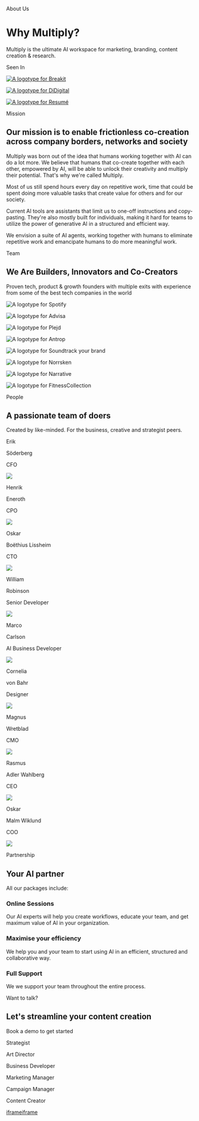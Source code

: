 About Us

# Why Multiply?

Multiply is the ultimate AI workspace for marketing, branding, content creation & research.

Seen In

[![A logotype for Breakit](https://cdn.prod.website-files.com/66ce1489c5d4e092f4902ada/66f28378d3c797b72612002c_breakit-logo-vector-white.svg)](https://www.breakit.se/artikel/40504/multiply-fyller-kassan-har-plockat-in-25-miljoner-perfekt-match)

[![A logotype for DiDigital](https://cdn.prod.website-files.com/66ce1489c5d4e092f4902ada/66f2845eba2421b1ad13f3ed_di-digital-logo-white.svg)](https://www.di.se/digital/serieentreprenorernas-nya-satsning-ai-for-kreativa/)

[![A logotype for Resumé](https://cdn.prod.website-files.com/66ce1489c5d4e092f4902ada/66f285280b08161f5db6ca29_resume-logo-white.svg)](https://www.resume.se/alla-nyheter/nyheter/ai-verktyget-sakrar-investering-fran-branschprofilerna/)

Mission

## Our mission is to enable frictionless co-creation across company borders, networks and society

Multiply was born out of the idea that humans working together with AI can do a lot more. We believe that humans that co-create together with each other, empowered by AI, will be able to unlock their creativity and multiply their potential. That's why we're called Multiply.

Most of us still spend hours every day on repetitive work, time that could be spent doing more valuable tasks that create value for others and for our society.

Current AI tools are assistants that limit us to one-off instructions and copy-pasting. They're also mostly built for individuals, making it hard for teams to utilize the power of generative AI in a structured and efficient way.

We envision a suite of AI agents, working together with humans to eliminate repetitive work and emancipate humans to do more meaningful work.

Team

## We Are Builders, Innovators and Co-Creators

Proven tech, product & growth founders with multiple exits with experience from some of the best tech companies in the world

![A logotype for Spotify](https://cdn.prod.website-files.com/66ce1489c5d4e092f4902ada/66f5658d3bb5b8db5d3f7e39_Spotify_logo_with_text.svg.avif)

![A logotype for Advisa](https://cdn.prod.website-files.com/66ce1489c5d4e092f4902ada/66f565c260c703960b6af928_ace7d9bd9fb48007_org.avif)

![A logotype for Plejd](https://cdn.prod.website-files.com/66ce1489c5d4e092f4902ada/66f565db3bb5b8db5d3fcc4f_original%20(5).avif)

![A logotype for Antrop](https://cdn.prod.website-files.com/66ce1489c5d4e092f4902ada/66f5661d83cad39ed3dffe6d_logo-1958-7fda.avif)

![A logotype for Soundtrack your brand](https://cdn.prod.website-files.com/66ce1489c5d4e092f4902ada/66f566433a037f6d3c8265ef_1673596707-red.avif)

![A logotype for Norrsken](https://cdn.prod.website-files.com/66ce1489c5d4e092f4902ada/66f5664f1396b483430b6e2e_65365a87e38c758ed16de506_norrsken-logo-white.avif)

![A logotype for Narrative](https://cdn.prod.website-files.com/66ce1489c5d4e092f4902ada/66f5673921aae2bda1eefcac_narrative-logo.avif)

![A logotype for FitnessCollection](https://cdn.prod.website-files.com/66ce1489c5d4e092f4902ada/66f568772d4e431aaed28c95_fc_logo_retina-1.avif)

People

## A passionate team of doers

Created by like-minded. For the business, creative and strategist peers.

Erik

Söderberg

CFO

![](https://cdn.prod.website-files.com/66cf89e1c97ceea5b5e36fd3/66f564f21a583c2e4fa082f0_1665577836414.avif)

Henrik

Eneroth

CPO

![](https://cdn.prod.website-files.com/66cf89e1c97ceea5b5e36fd3/66f564cba40f63bd7e39556e_1531554383029.avif)

Oskar

Boëthius Lissheim

CTO

![](https://cdn.prod.website-files.com/66cf89e1c97ceea5b5e36fd3/66f564a203b09cc2745ba567_1610399981764.avif)

William

Robinson

Senior Developer

![](https://cdn.prod.website-files.com/66cf89e1c97ceea5b5e36fd3/66f564803507a01a434c5250_1723646045791.avif)

Marco

Carlson

AI Business Developer

![](https://cdn.prod.website-files.com/66cf89e1c97ceea5b5e36fd3/66f5645484bed4ebb186b565_1726731862354.avif)

Cornelia

von Bahr

Designer

![](https://cdn.prod.website-files.com/66cf89e1c97ceea5b5e36fd3/66f5643403b09cc2745b467d_1706181400896.avif)

Magnus

Wretblad

CMO

![](https://cdn.prod.website-files.com/66cf89e1c97ceea5b5e36fd3/66f56414a40f63bd7e3899ae_1516358954559%20(1).avif)

Rasmus

Adler Wahlberg

CEO

![](https://cdn.prod.website-files.com/66cf89e1c97ceea5b5e36fd3/66f563ef03b09cc2745b1365_1559656530798.avif)

Oskar

Malm Wiklund

COO

![](https://cdn.prod.website-files.com/66cf89e1c97ceea5b5e36fd3/66f5433c0de310b9732e1dc5_66f27828d3c797b72606bbb4_64d37f3d424d89acfbeb1170_oskar-m_black.avif)

Partnership

## Your AI partner

All our packages include:

### Online Sessions

Our AI experts will help you create workflows, educate your team, and get maximum value of AI in your organization.

### Maximise your efficiency

We help you and your team to start using AI in an efficient, structured and collaborative way.

### Full Support

We we support your team throughout the entire process.

Want to talk?

## Let's streamline your content creation

Book a demo to get started

Strategist

Art Director

Business Developer

Marketing Manager

Campaign Manager

Content Creator

[iframe](https://consentcdn.cookiebot.com/sdk/bc-v4.min.html)[iframe](about:blank)